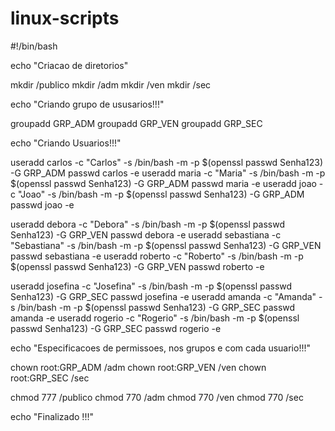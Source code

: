 # linux-scripts
#!/bin/bash

echo "Criacao de diretorios"

mkdir /publico
mkdir /adm
mkdir /ven
mkdir /sec

echo  "Criando grupo de ususarios!!!"

groupadd GRP_ADM
groupadd GRP_VEN
groupadd GRP_SEC

echo "Criando Usuarios!!!"

useradd carlos -c "Carlos" -s /bin/bash -m -p $(openssl passwd Senha123) -G GRP_ADM
passwd carlos -e
useradd maria -c "Maria" -s /bin/bash -m -p $(openssl passwd Senha123) -G GRP_ADM
passwd maria -e
useradd joao -c "Joao" -s /bin/bash -m -p $(openssl passwd Senha123) -G GRP_ADM
passwd joao -e

useradd debora -c "Debora" -s /bin/bash -m -p $(openssl passwd Senha123) -G GRP_VEN
passwd debora -e
useradd sebastiana -c "Sebastiana" -s /bin/bash -m -p $(openssl passwd Senha123) -G GRP_VEN
passwd sebastiana -e
useradd roberto -c "Roberto" -s /bin/bash -m -p $(openssl passwd Senha123) -G GRP_VEN
passwd roberto -e

useradd josefina -c "Josefina" -s /bin/bash -m -p $(openssl passwd Senha123) -G GRP_SEC
passwd josefina -e
useradd amanda -c "Amanda" -s /bin/bash -m -p $(openssl passwd Senha123) -G GRP_SEC
passwd amanda -e
useradd rogerio -c "Rogerio" -s /bin/bash -m -p $(openssl passwd Senha123) -G GRP_SEC
passwd rogerio -e

echo "Especificacoes de permissoes, nos grupos e com cada usuario!!!"

chown root:GRP_ADM /adm
chown root:GRP_VEN /ven
chown root:GRP_SEC /sec

chmod 777 /publico
chmod 770 /adm
chmod 770 /ven
chmod 770 /sec

echo "Finalizado !!!"
